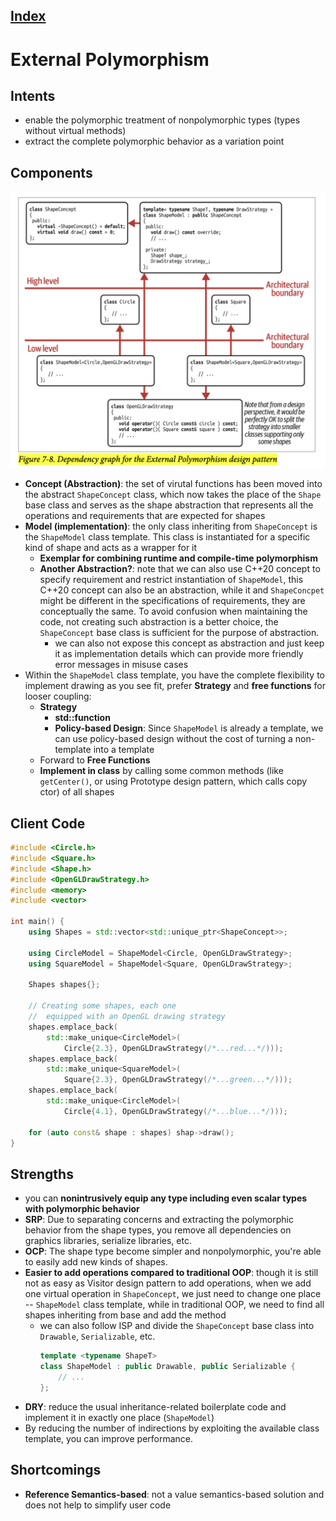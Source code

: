 ## [Index](../c++_software_design.md)

# External Polymorphism

## Intents
- enable the polymorphic treatment of nonpolymorphic types (types without virtual methods)
- extract the complete polymorphic behavior as a variation point

## Components
<img src="./figure7-8.png">

- __Concept (Abstraction)__: the set of virutal functions has been moved into the abstract `ShapeConcept` class, which now takes the place of the `Shape` base class and serves as the shape abstraction that represents all the operations and requirements that are expected for shapes
- __Model (implementation)__: the only class inheriting from `ShapeConcept` is the `ShapeModel` class template. This class is instantiated for a specific kind of shape and acts as a wrapper for it
    - __Exemplar for combining runtime and compile-time polymorphism__
    - __Another Abstraction?__: note that we can also use C++20 concept to specify requirement and restrict instantiation of `ShapeModel`, this C++20 concept can also be an abstraction, while it and `ShapeConcpet` might be different in the specifications of requirements, they are conceptually the same. To avoid confusion when maintaining the code, not creating such abstraction is a better choice, the `ShapeConcept` base class is sufficient for the purpose of abstraction.
        - we can also not expose this concept as abstraction and just keep it as implementation details which can provide more friendly error messages in misuse cases
- Within the `ShapeModel` class template, you have the complete flexibility to implement drawing as you see fit, prefer __Strategy__ and __free functions__ for looser coupling:
    - __Strategy__
        - __std::function__
        - __Policy-based Design__: Since `ShapeModel` is already a template, we can use policy-based design without the cost of turning a non-template into a template
    - Forward to __Free Functions__
    - __Implement in class__ by calling some common methods (like `getCenter()`, or using Prototype design pattern, which calls copy ctor) of all shapes

## Client Code
```cpp
#include <Circle.h>
#include <Square.h>
#include <Shape.h>
#include <OpenGLDrawStrategy.h>
#include <memory>
#include <vector>

int main() {
    using Shapes = std::vector<std::unique_ptr<ShapeConcept>>;

    using CircleModel = ShapeModel<Circle, OpenGLDrawStrategy>;
    using SquareModel = ShapeModel<Square, OpenGLDrawStrategy>;

    Shapes shapes{};

    // Creating some shapes, each one
    //  equipped with an OpenGL drawing strategy
    shapes.emplace_back(
        std::make_unique<CircleModel>(
            Circle{2.3}, OpenGLDrawStrategy(/*...red...*/)));
    shapes.emplace_back(
        std::make_unique<SquareModel>(
            Square{2.3}, OpenGLDrawStrategy(/*...green...*/)));
    shapes.emplace_back(
        std::make_unique<CircleModel>(
            Circle{4.1}, OpenGLDrawStrategy(/*...blue...*/)));
        
    for (auto const& shape : shapes) shap->draw();
}
```

## Strengths

- you can __nonintrusively equip any type including even scalar types with polymorphic behavior__
- __SRP__: Due to separating concerns and extracting the polymorphic behavior from the shape types, you remove all dependencies on graphics libraries, serialize libraries, etc.
- __OCP__: The shape type become simpler and nonpolymorphic, you're able to easily add new kinds of shapes.
- __Easier to add operations compared to traditional OOP__: though it is still not as easy as Visitor design pattern to add operations, when we add one virtual operation in `ShapeConcept`, we just need to change one place -- `ShapeModel` class template, while in traditional OOP, we need to find all shapes inheriting from base and add the method
    - we can also follow ISP and divide the `ShapeConcept` base class into `Drawable`, `Serializable`, etc.
        ```cpp
        template <typename ShapeT>
        class ShapeModel : public Drawable, public Serializable {
            // ...
        };
        ```
- __DRY__: reduce the usual inheritance-related boilerplate code and implement it in exactly one place (`ShapeModel`)
- By reducing the number of indirections by exploiting the available class template, you can improve performance.

## Shortcomings

- __Reference Semantics-based__: not a value semantics-based solution and does not help to simplify user code